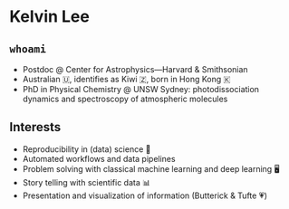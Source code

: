 # Kelvin Lee

## `whoami`

- Postdoc @ Center for Astrophysics—Harvard & Smithsonian
- Australian 🇺, identifies as Kiwi 🇿, born in Hong Kong 🇰
- PhD in Physical Chemistry @ UNSW Sydney: photodissociation dynamics and spectroscopy of atmospheric molecules

## Interests

- Reproducibility in (data) science 💾
- Automated workflows and data pipelines
- Problem solving with classical machine learning and deep learning 🖥
- Story telling with scientific data 📊
- Presentation and visualization of information (Butterick & Tufte 💗)
